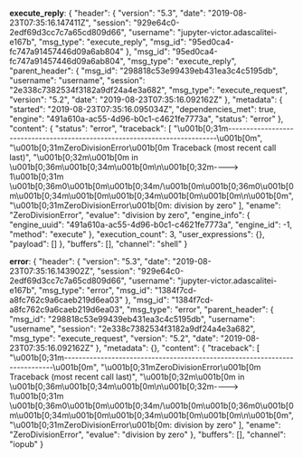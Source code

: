 **execute_reply**:
{
    "header": {
        "version": "5.3",
        "date": "2019-08-23T07:35:16.147411Z",
        "session": "929e64c0-2edf69d3cc7c7a65cd809d66",
        "username": "jupyter-victor.adascalitei-e167b",
        "msg_type": "execute_reply",
        "msg_id": "95ed0ca4-fc747a91457446d09a6ab804"
    },
    "msg_id": "95ed0ca4-fc747a91457446d09a6ab804",
    "msg_type": "execute_reply",
    "parent_header": {
        "msg_id": "298818c53e99439eb431ea3c4c5195db",
        "username": "username",
        "session": "2e338c7382534f3182a9df24a4e3a682",
        "msg_type": "execute_request",
        "version": "5.2",
        "date": "2019-08-23T07:35:16.092162Z"
    },
    "metadata": {
        "started": "2019-08-23T07:35:16.095034Z",
        "dependencies_met": true,
        "engine": "491a610a-ac55-4d96-b0c1-c4621fe7773a",
        "status": "error"
    },
    "content": {
        "status": "error",
        "traceback": [
            "\u001b[0;31m---------------------------------------------------------------------------\u001b[0m",
            "\u001b[0;31mZeroDivisionError\u001b[0m                         Traceback (most recent call last)",
            "\u001b[0;32m<ipython-input-3-9ab73e148374>\u001b[0m in \u001b[0;36m<module>\u001b[0;34m\u001b[0m\n\u001b[0;32m----> 1\u001b[0;31m \u001b[0;36m0\u001b[0m\u001b[0;34m/\u001b[0m\u001b[0;36m0\u001b[0m\u001b[0;34m\u001b[0m\u001b[0;34m\u001b[0m\u001b[0m\n\u001b[0m",
            "\u001b[0;31mZeroDivisionError\u001b[0m: division by zero"
        ],
        "ename": "ZeroDivisionError",
        "evalue": "division by zero",
        "engine_info": {
            "engine_uuid": "491a610a-ac55-4d96-b0c1-c4621fe7773a",
            "engine_id": -1,
            "method": "execute"
        },
        "execution_count": 3,
        "user_expressions": {},
        "payload": []
    },
    "buffers": [],
    "channel": "shell"
}

**error**:
{
    "header": {
        "version": "5.3",
        "date": "2019-08-23T07:35:16.143902Z",
        "session": "929e64c0-2edf69d3cc7c7a65cd809d66",
        "username": "jupyter-victor.adascalitei-e167b",
        "msg_type": "error",
        "msg_id": "1384f7cd-a8fc762c9a6caeb219d6ea03"
    },
    "msg_id": "1384f7cd-a8fc762c9a6caeb219d6ea03",
    "msg_type": "error",
    "parent_header": {
        "msg_id": "298818c53e99439eb431ea3c4c5195db",
        "username": "username",
        "session": "2e338c7382534f3182a9df24a4e3a682",
        "msg_type": "execute_request",
        "version": "5.2",
        "date": "2019-08-23T07:35:16.092162Z"
    },
    "metadata": {},
    "content": {
        "traceback": [
            "\u001b[0;31m---------------------------------------------------------------------------\u001b[0m",
            "\u001b[0;31mZeroDivisionError\u001b[0m                         Traceback (most recent call last)",
            "\u001b[0;32m<ipython-input-3-9ab73e148374>\u001b[0m in \u001b[0;36m<module>\u001b[0;34m\u001b[0m\n\u001b[0;32m----> 1\u001b[0;31m \u001b[0;36m0\u001b[0m\u001b[0;34m/\u001b[0m\u001b[0;36m0\u001b[0m\u001b[0;34m\u001b[0m\u001b[0;34m\u001b[0m\u001b[0m\n\u001b[0m",
            "\u001b[0;31mZeroDivisionError\u001b[0m: division by zero"
        ],
        "ename": "ZeroDivisionError",
        "evalue": "division by zero"
    },
    "buffers": [],
    "channel": "iopub"
}